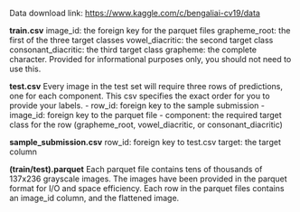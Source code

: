 Data download link: https://www.kaggle.com/c/bengaliai-cv19/data

**train.csv**
image_id: the foreign key for the parquet files
grapheme_root: the first of the three target classes
vowel_diacritic: the second target class
consonant_diacritic: the third target class
grapheme: the complete character. Provided for informational purposes only, you should not need to use this.

**test.csv**
Every image in the test set will require three rows of predictions, one for each component. This csv specifies the exact order for you to provide your labels. - row_id: foreign key to the sample submission - image_id: foreign key to the parquet file - component: the required target class for the row (grapheme_root, vowel_diacritic, or consonant_diacritic)

**sample_submission.csv**
row_id: foreign key to test.csv
target: the target column

**(train/test).parquet**
Each parquet file contains tens of thousands of 137x236 grayscale images. The images have been provided in the parquet format for I/O and space efficiency. Each row in the parquet files contains an image_id column, and the flattened image.
